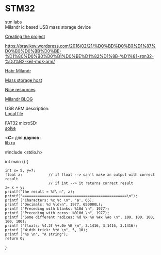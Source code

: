 # STM32
stm labs  
Milandr ic based USB mass storage device
  
  [Creating the project](https://microtechnics.ru/stm32-uchebnyj-kurs-keil-sozdanie-proekta/)
  
  https://bravikov.wordpress.com/2016/02/21/%D0%BD%D0%B0%D1%87%D0%B0%D0%BB%D0%BE-%D1%80%D0%B0%D0%B1%D0%BE%D1%82%D1%8B-%D1%81-stm32-%D0%B2-keil-mdk-arm/
  

  
  [Habr Milandr](https://habr.com/ru/post/255323/)    
    
      
  [Mass storage host](https://forum.milandr.ru/viewtopic.php?f=22&t=3579)
  
  [Nice resources](https://forum.milandr.ru/viewtopic.php?f=14&t=327)  
    
  [Milandr BLOG](http://gimmor.blogspot.com/search?q=%D0%BC%D0%B8%D0%BB%D0%B0%D0%BD%D0%B4%D1%80)  
    
  USB ARM description:  
  [Local file](https://file:///C:/Keil_v5/Arm/Packs/Keil/MDK-Middleware/7.10.0/Doc/USB/html/_u_s_b__device.html)  
    
  FAT32 microSD:  
  [solve](http://forum.easyelectronics.ru/viewtopic.php?f=35&t=19787)  
    
  <***C***>   для **даунов** :  
  [lib.ru](http://lib.ru/CTOTOR/starterkit.txt)
  
#include <stdio.h>

int main () {

    int x= 5, y=7;
    float z;            // if float --> can't make an output with correct result
                        // if int --> it returns correct result
    z= x + y;
    printf("the result = %f\ n", z);
    printf("================================================\n");
    printf ("Characters: %c %c \n", 'a', 65);
    printf ("Decimals: %d %ld\n", 1977, 650000L);
    printf ("Preceding with blanks: %10d \n", 1977);
    printf ("Preceding with zeros: %010d \n", 1977);
    printf ("Some different radices: %d %x %o %#x %#o \n", 100, 100, 100, 100, 100);
    printf ("floats: %4.2f %+.0e %E \n", 3.1416, 3.1416, 3.1416);
    printf ("Width trick: %*d \n", 5, 10);
    printf ("%s \n", "A string");
    return 0;

}
